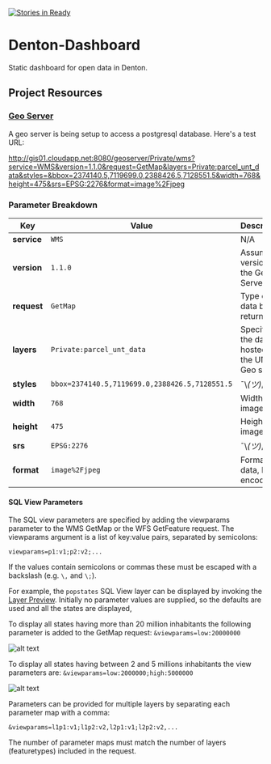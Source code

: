 [![Stories in Ready](https://badge.waffle.io/OpenDenton/Denton-Dashboard.png?label=ready&title=Ready)](https://waffle.io/OpenDenton/Denton-Dashboard)
# Denton-Dashboard
Static dashboard for open data in Denton.

## Project Resources

### <a href="http://docs.geoserver.org/stable/en/user/data/database/sqlview.html" target="_blank">Geo Server</a>

A geo server is being setup to access a postgresql database. Here's a test URL:

<a href="http://gis01.cloudapp.net:8080/geoserver/Private/wms?service=WMS&version=1.1.0&request=GetMap&layers=Private:parcel_unt_data&styles=&bbox=2374140.5,7119699.0,2388426.5,7128551.5&width=768&height=475&srs=EPSG:2276&format=image%2Fjpeg" target="_blank">http://gis01.cloudapp.net:8080/geoserver/Private/wms?service=WMS&version=1.1.0&request=GetMap&layers=Private:parcel_unt_data&styles=&bbox=2374140.5,7119699.0,2388426.5,7128551.5&width=768&height=475&srs=EPSG:2276&format=image%2Fjpeg</a>


### Parameter Breakdown
Key | Value | Description
--- | --- | ---------------
**service** | `WMS` | N/A
**version** | `1.1.0` | Assumed version of the Geo Server
**request** | `GetMap` | Type of data being returned
**layers** | `Private:parcel_unt_data` | Specific to the data hosted on the UNT Geo server.
**styles** | `bbox=2374140.5,7119699.0,2388426.5,7128551.5` | ¯\\_(ツ)_/¯
**width** | `768` | Width of image in px
**height** | `475` | Height of image in px
**srs** | `EPSG:2276` | ¯\\_(ツ)_/¯
**format** | `image%2Fjpeg` | Format of data, HTML encoded.

#### SQL View Parameters

The SQL view parameters are specified by adding the viewparams parameter to the WMS GetMap or the WFS GetFeature request. The viewparams argument is a list of key:value pairs, separated by semicolons:

`viewparams=p1:v1;p2:v2;...`

If the values contain semicolons or commas these must be escaped with a backslash (e.g. `\,` and `\;`).

For example, the `popstates` SQL View layer can be displayed by invoking the [Layer Preview](http://docs.geoserver.org/stable/en/user/webadmin/layerpreview/index.html#layerpreview). Initially no parameter values are supplied, so the defaults are used and all the states are displayed,

To display all states having more than 20 million inhabitants the following parameter is added to the GetMap request: `&viewparams=low:20000000`

![alt text](http://docs.geoserver.org/stable/en/user/_images/sqlview-20millions.png "20 million inhabitants")

To display all states having between 2 and 5 millions inhabitants the view parameters are: `&viewparams=low:2000000;high:5000000`

![alt text](http://docs.geoserver.org/stable/en/user/_images/sqlview-2m-5m.png "2 - 5 million inhabitants")

Parameters can be provided for multiple layers by separating each parameter map with a comma:

`&viewparams=l1p1:v1;l1p2:v2,l2p1:v1;l2p2:v2,...`

The number of parameter maps must match the number of layers (featuretypes) included in the request.